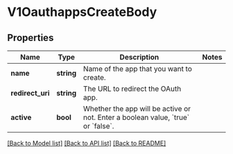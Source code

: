 # V1OauthappsCreateBody

## Properties
Name | Type | Description | Notes
------------ | ------------- | ------------- | -------------
**name** | **string** | Name of the app that you want to create. | 
**redirect_uri** | **string** | The URL to redirect the OAuth app. | 
**active** | **bool** | Whether the app will be active or not. Enter a boolean value, &#x60;true&#x60; or &#x60;false&#x60;. | 

[[Back to Model list]](../../README.md#documentation-for-models) [[Back to API list]](../../README.md#documentation-for-api-endpoints) [[Back to README]](../../README.md)

